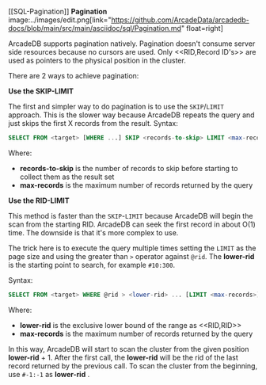 [[SQL-Pagination]]
**Pagination** image:../images/edit.png[link="https://github.com/ArcadeData/arcadedb-docs/blob/main/src/main/asciidoc/sql/Pagination.md" float=right]

ArcadeDB supports pagination natively. Pagination doesn't consume server side resources because no cursors are used. Only <<RID,Record ID's>> are used as pointers to the physical position in the cluster. 

There are 2 ways to achieve pagination:

**Use the SKIP-LIMIT**

The first and simpler way to do pagination is to use the `SKIP`/`LIMIT` approach. This is the slower way because ArcadeDB repeats the query and just skips the first X records from the result.
Syntax:
```sql
SELECT FROM <target> [WHERE ...] SKIP <records-to-skip> LIMIT <max-records>
```
Where:
- **records-to-skip** is the number of records to skip before starting to collect them as the result set
- **max-records** is the maximum number of records returned by the query


**Use the RID-LIMIT**

This method is faster than the `SKIP`-`LIMIT` because ArcadeDB will begin the scan from the starting RID. ArcadeDB can seek the first record in about O(1) time. The downside is that it's more complex to use.

The trick here is to execute the query multiple times setting the `LIMIT` as the page size and using the greater than `>` operator against `@rid`. The **lower-rid** is the starting point to search, for example `#10:300`.

Syntax:
```sql
SELECT FROM <target> WHERE @rid > <lower-rid> ... [LIMIT <max-records>]
```

Where:
- **lower-rid** is the exclusive lower bound of the range as <<RID,RID>>
- **max-records** is the maximum number of records returned by the query

In this way, ArcadeDB will start to scan the cluster from the given position **lower-rid** + 1. After the first call, the **lower-rid** will be the rid of the last record returned by the previous call. To scan the cluster from the beginning, use `#-1:-1` as **lower-rid** .

